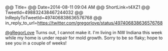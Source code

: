 @@ Title=
@@ Date=2014-08-11 09:04 AM
@@ ShortLink=t4XZ1
@@ TweetId=498832438467244032
@@ InReplyToTweetId=497406838636576768
@@ in_reply_to_url=https://twitter.com/gregorlove/status/497406838636576768

[@gRegorLove](https://twitter.com/gregorlove) Turns out, I cannot make it. I'm living in NW Indiana this week while my home is under repair for mold growth. Sorry to be so flaky; hope to see you in a couple of weeks!